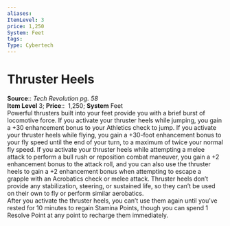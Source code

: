 ```yaml
---
aliases: 
ItemLevel: 3
price: 1,250
System: Feet
tags: 
Type: Cybertech
---
```


# Thruster Heels

**Source**:: _Tech Revolution pg. 58_  
**Item Level** 3;
**Price**::  1,250; **System** Feet  
Powerful thrusters built into your feet provide you with a brief burst of locomotive force. If you activate your thruster heels while jumping, you gain a +30 enhancement bonus to your Athletics check to jump. If you activate your thruster heels while flying, you gain a +30-foot enhancement bonus to your fly speed until the end of your turn, to a maximum of twice your normal fly speed. If you activate your thruster heels while attempting a melee attack to perform a bull rush or reposition combat maneuver, you gain a +2 enhancement bonus to the attack roll, and you can also use the thruster heels to gain a +2 enhancement bonus when attempting to escape a grapple with an Acrobatics check or melee attack. Thruster heels don’t provide any stabilization, steering, or sustained life, so they can’t be used on their own to fly or perform similar aerobatics.  
After you activate the thruster heels, you can’t use them again until you’ve rested for 10 minutes to regain Stamina Points, though you can spend 1 Resolve Point at any point to recharge them immediately.
